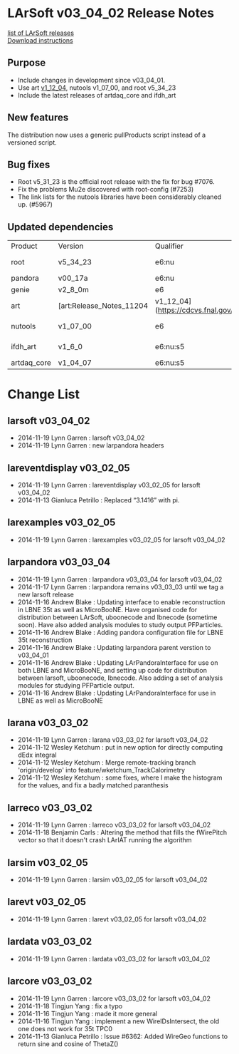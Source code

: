 # LArSoft v03_04_02 Release Notes



[list of LArSoft releases](LArSoft_release_list)  
[Download instructions](http://scisoft.fnal.gov/scisoft/bundles/larsoft/v03_04_02/larsoft-v03_04_02.html)

## Purpose

-   Include changes in development since v03_04_01.
-   Use art [v1_12_04](https://cdcvs.fnal.gov/redmine/projects/art/wiki/Release_Notes_11204), nutools v1_07_00, and root v5_34_23
-   Include the latest releases of artdaq_core and ifdh_art

## New features

The distribution now uses a generic pullProducts script instead of a versioned script.

## Bug fixes

-   Root v5_31_23 is the official root release with the fix for bug \#7076.
-   Fix the problems Mu2e discovered with root-config (#7253)
-   The link lists for the nutools libraries have been considerably cleaned up. (#5967)

## Updated dependencies

|             |                             |              |                       |                  |
|-------------|-----------------------------|--------------|-----------------------|------------------|
| Product     | Version                     | Qualifier    | Notes                 |                  |
| root        | v5_34_23                    | e6:nu        | see bug \#7253        |                  |
| pandora     | v00_17a                     | e6:nu        | uses root             |                  |
| genie       | v2_8_0m                    | e6           | uses root             |                  |
| art         | [art:Release_Notes_11204 | v1_12_04](https://cdcvs.fnal.gov/redmine/projects/art/wiki/Release_Notes_11204_|_v1_12_04) | e6:nu                 | feature requests |
| nutools     | v1_07_00                    | e6           | cleanup the link list |                  |
| ifdh_art    | v1_6_0                     | e6:nu:s5     | with ifdhc v1_5_1    |                  |
| artdaq_core | v1_04_07                    | e6:nu:s5     | uses art              |                  |

# Change List

## larsoft v03_04_02

-   2014-11-19 Lynn Garren : larsoft v03_04_02
-   2014-11-19 Lynn Garren : new larpandora headers

## lareventdisplay v03_02_05

-   2014-11-19 Lynn Garren : lareventdisplay v03_02_05 for larsoft v03_04_02
-   2014-11-13 Gianluca Petrillo : Replaced “3.1416” with pi.

## larexamples v03_02_05

-   2014-11-19 Lynn Garren : larexamples v03_02_05 for larsoft v03_04_02

## larpandora v03_03_04

-   2014-11-19 Lynn Garren : larpandora v03_03_04 for larsoft v03_04_02
-   2014-11-17 Lynn Garren : larpandora remains v03_03_03 until we tag a new larsoft release
-   2014-11-16 Andrew Blake : Updating interface to enable reconstruction in LBNE 35t as well as MicroBooNE. Have organised code for distribution between LArSoft, uboonecode and lbnecode (sometime soon). Have also added analysis modules to study output PFParticles.
-   2014-11-16 Andrew Blake : Adding pandora configuration file for LBNE 35t reconstruction
-   2014-11-16 Andrew Blake : Updating larpandora parent verstion to v03_04_01
-   2014-11-16 Andrew Blake : Updating LArPandoraInterface for use on both LBNE and MicroBooNE, and setting up code for distribution between larsoft, uboonecode, lbnecode. Also adding a set of analysis modules for studying PFParticle output.
-   2014-11-16 Andrew Blake : Updating LArPandoraInterface for use in LBNE as well as MicroBooNE

## larana v03_03_02

-   2014-11-19 Lynn Garren : larana v03_03_02 for larsoft v03_04_02
-   2014-11-12 Wesley Ketchum : put in new option for directly computing dEdx integral
-   2014-11-12 Wesley Ketchum : Merge remote-tracking branch 'origin/develop' into feature/wketchum_TrackCalorimetry
-   2014-11-12 Wesley Ketchum : some fixes, where I make the histogram for the values, and fix a badly matched paranthesis

## larreco v03_03_02

-   2014-11-19 Lynn Garren : larreco v03_03_02 for larsoft v03_04_02
-   2014-11-18 Benjamin Carls : Altering the method that fills the fWirePitch vector so that it doesn't crash LArIAT running the algorithm

## larsim v03_02_05

-   2014-11-19 Lynn Garren : larsim v03_02_05 for larsoft v03_04_02

## larevt v03_02_05

-   2014-11-19 Lynn Garren : larevt v03_02_05 for larsoft v03_04_02

## lardata v03_03_02

-   2014-11-19 Lynn Garren : lardata v03_03_02 for larsoft v03_04_02

## larcore v03_03_02

-   2014-11-19 Lynn Garren : larcore v03_03_02 for larsoft v03_04_02
-   2014-11-18 Tingjun Yang : fix a typo
-   2014-11-16 Tingjun Yang : made it more general
-   2014-11-16 Tingjun Yang : implement a new WireIDsIntersect, the old one does not work for 35t TPC0
-   2014-11-13 Gianluca Petrillo : Issue \#6362: Added WireGeo functions to return sine and cosine of ThetaZ()
